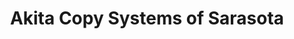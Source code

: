 ---
title: "Akita Copy Systems of Sarasota"
url: /sarasota/akita-copy-systems-of-sarasota/
shop: copyshop
---